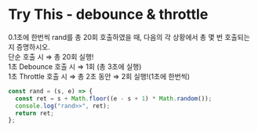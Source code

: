 # **Try This - debounce & throttle**

0.1초에 한번씩 rand를 총 20회 호출하였을 때, 다음의 각 상황에서 총 몇 번 호출되는지 증명하시오.<br>
단순 호출 시 ⇒ 총 20회 실행!<br>
1초 Debounce 호출 시 ⇒ 1회 (총 3초에 실행)<br>
1초 Throttle 호출 시 ⇒ 총 2초 동안 ⇒ 2회 실행!(1초에 한번씩)<br>

```js
const rand = (s, e) => {
  const ret = s + Math.floor((e - s + 1) * Math.random());
  console.log("rand>>", ret);
  return ret;
};
```
